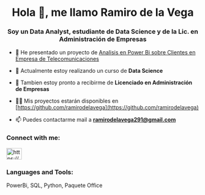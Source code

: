 <h1 align="center">Hola 👋, me llamo Ramiro de la Vega</h1>
<h3 align="center">Soy un Data Analyst, estudiante de Data Science y de la Lic. en Administración de Empresas</h3>

- 📝 He presentado un proyecto de [Analisis en Power Bi sobre Clientes en Empresa de Telecomunicaciones](https://github.com/ramirodelavega/Analisis-De-Clientes)

- 🌱 Actualmente estoy realizando un curso de **Data Science**

- 💬 Tambien estoy pronto a recibirme de **Licenciado en Administración de Empresas**

- 👨‍💻 Mis proyectos estarán disponibles en [https://github.com/ramirodelavega](https://github.com/ramirodelavega)

- 📫 Puedes contactarme mail a **ramirodelavega291@gmail.com**

<h3 align="left">Connect with me:</h3>
<p align="left">
<a href="https://linkedin.com/in/https://www.linkedin.com/in/ramiro-de-la-vega-8352b5223" target="blank"><img align="center" src="https://raw.githubusercontent.com/rahuldkjain/github-profile-readme-generator/master/src/images/icons/Social/linked-in-alt.svg" alt="https://www.linkedin.com/in/ramiro-de-la-vega-8352b5223" height="30" width="40" /></a>
</p>

<h3 align="left">Languages and Tools:</h3>
PowerBi, SQL, Python, Paquete Office


